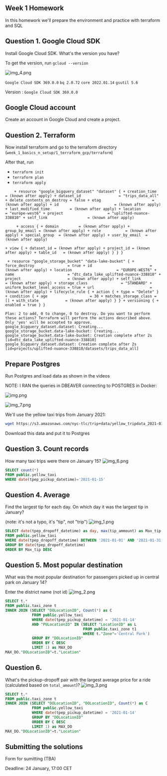 ## Week 1 Homework

In this homework we'll prepare the environment 
and practice with terraform and SQL

## Question 1. Google Cloud SDK

Install Google Cloud SDK. What's the version you have? 

To get the version, run `gcloud --version`

![img_4.png](img_4.png)

`Google Cloud SDK 369.0.0`
`bq 2.0.72`
`core 2022.01.14`
`gsutil 5.6`

Version : `Google Cloud SDK 369.0.0`

## Google Cloud account 

Create an account in Google Cloud and create a project.


## Question 2. Terraform 

Now install terraform and go to the terraform directory (`week_1_basics_n_setup/1_terraform_gcp/terraform`)

After that, run

* `terraform init`
* `terraform plan`
* `terraform apply`

`     + resource "google_bigquery_dataset" "dataset" {
      + creation_time              = (known after apply)
      + dataset_id                 = "trips_data_all"
      + delete_contents_on_destroy = false
      + etag                       = (known after apply)
      + id                         = (known after apply)
      + last_modified_time         = (known after apply)
      + location                   = "europe-west6"
      + project                    = "uplifted-nuance-338810"
      + self_link                  = (known after apply)
`

`      + access {
          + domain         = (known after apply)
          + group_by_email = (known after apply)
          + role           = (known after apply)
          + special_group  = (known after apply)
          + user_by_email  = (known after apply)
`

`+ view {
              + dataset_id = (known after apply)
              + project_id = (known after apply)
              + table_id   = (known after apply)
            }
        }
    }
`

`  + resource "google_storage_bucket" "data-lake-bucket" {
      + force_destroy               = true
      + id                          = (known after apply)
      + location                    = "EUROPE-WEST6"
      + name                        = "dtc_data_lake_uplifted-nuance-338810"
      + project                     = (known after apply)
      + self_link                   = (known after apply)
      + storage_class               = "STANDARD"
      + uniform_bucket_level_access = true
      + url                         = (known after apply)
      + lifecycle_rule {
          + action {
              + type = "Delete"
            }
          + condition {
              + age                   = 30
              + matches_storage_class = []
              + with_state            = (known after apply)
            }
        }
      + versioning {
          + enabled = true
        }
    }
`

`
Plan: 2 to add, 0 to change, 0 to destroy.
Do you want to perform these actions?
  Terraform will perform the actions described above.
  Only 'yes' will be accepted to approve.
google_bigquery_dataset.dataset: Creating...
google_storage_bucket.data-lake-bucket: Creating...
google_storage_bucket.data-lake-bucket: Creation complete after 2s [id=dtc_data_lake_uplifted-nuance-338810]
google_bigquery_dataset.dataset: Creation complete after 2s [id=projects/uplifted-nuance-338810/datasets/trips_data_all]
`

## Prepare Postgres 

Run Postgres and load data as shown in the videos

NOTE: I RAN the queries in DBEAVER connecting to POSTGRES in Docker:

![img.png](img.png)

![img_7.png](img_7.png)

We'll use the yellow taxi trips from January 2021:

```bash
wget https://s3.amazonaws.com/nyc-tlc/trip+data/yellow_tripdata_2021-01.csv
```

Download this data and put it to Postgres

## Question 3. Count records 

How many taxi trips were there on January 15?
![img_6.png](img_6.png)
```SQL
SELECT count(*)
FROM public.yellow_taxi
WHERE date(tpep_pickup_datetime)='2021-01-15'
```
## Question 4. Average

Find the largest tip for each day. 
On which day it was the largest tip in January?

(note: it's not a typo, it's "tip", not "trip")
![img_1.png](img_1.png)
```SQL
SELECT date(tpep_dropoff_datetime) as day, max(tip_ammount) as Max_tip
FROM public.yellow_taxi
WHERE date(tpep_dropoff_datetime) BETWEEN '2021-01-01' AND '2021-01-31'
GROUP BY date(tpep_dropoff_datetime)
ORDER BY Max_tip DESC
```

## Question 5. Most popular destination

What was the most popular destination for passengers picked up 
in central park on January 14?

Enter the district name (not id)
![img_2.png](img_2.png)
```SQL
SELECT t.*
FROM public.taxi_zone t
INNER JOIN (SELECT "DOLocationID", Count(*) as C
            FROM public.yellow_taxi
            WHERE date(tpep_pickup_datetime) = '2021-01-14'
            AND "PULocationID" IN (SELECT "LocationID" as L
                                   FROM public.taxi_zone t1
                                   WHERE t."Zone"='Central Park')
            GROUP BY "DOLocationID"
            ORDER BY C DESC
            LIMIT 1) as MAX_DO
MAX_DO."DOLocationID"=t."Location"   
  ```


## Question 6. 

What's the pickup-dropoff pair with the largest 
average price for a ride (calculated based on `total_amount`)?
![img_3.png](img_3.png)

```SQL
SELECT t.*
FROM public.taxi_zone t
INNER JOIN (SELECT "DOLocationID", "DOLocationID", Count(*) as C
            FROM public.yellow_taxi
            WHERE date(tpep_pickup_datetime) = '2021-01-14'
            GROUP BY "DOLocationID"
            ORDER BY C DESC
            LIMIT 1) as MAX_DO
MAX_DO."DOLocationID"=t."Location"   
  ```

## Submitting the solutions

Form for sumitting (TBA)

Deadline: 24 January, 17:00 CET



